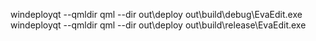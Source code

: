 windeployqt --qmldir qml --dir out\deploy out\build\debug\EvaEdit.exe
windeployqt --qmldir qml --dir out\deploy out\build\release\EvaEdit.exe